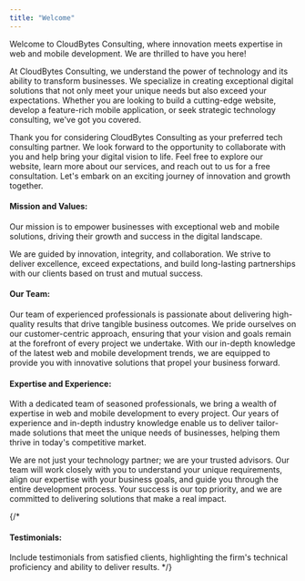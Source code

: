 ```yaml
---
title: "Welcome"
---
```


Welcome to CloudBytes Consulting, where innovation meets expertise in web and mobile development. We are thrilled to have you here!

At CloudBytes Consulting, we understand the power of technology and its ability to transform businesses. We specialize in creating exceptional digital solutions that not only meet your unique needs but also exceed your expectations. Whether you are looking to build a cutting-edge website, develop a feature-rich mobile application, or seek strategic technology consulting, we've got you covered.

Thank you for considering CloudBytes Consulting as your preferred tech consulting partner. We look forward to the opportunity to collaborate with you and help bring your digital vision to life. Feel free to explore our website, learn more about our services, and reach out to us for a free consultation. Let's embark on an exciting journey of innovation and growth together.

#### Mission and Values: 
Our mission is to empower businesses with exceptional web and mobile solutions, driving their growth and success in the digital landscape.

We are guided by innovation, integrity, and collaboration. We strive to deliver excellence, exceed expectations, and build long-lasting partnerships with our clients based on trust and mutual success.

#### Our Team: 
Our team of experienced professionals is passionate about delivering high-quality results that drive tangible business outcomes. We pride ourselves on our customer-centric approach, ensuring that your vision and goals remain at the forefront of every project we undertake. With our in-depth knowledge of the latest web and mobile development trends, we are equipped to provide you with innovative solutions that propel your business forward.

#### Expertise and Experience: 
With a dedicated team of seasoned professionals, we bring a wealth of expertise in web and mobile development to every project. Our years of experience and in-depth industry knowledge enable us to deliver tailor-made solutions that meet the unique needs of businesses, helping them thrive in today's competitive market.

We are not just your technology partner; we are your trusted advisors. Our team will work closely with you to understand your unique requirements, align our expertise with your business goals, and guide you through the entire development process. Your success is our top priority, and we are committed to delivering solutions that make a real impact.

{/* 
#### Testimonials: 
Include testimonials from satisfied clients, highlighting the firm's technical proficiency and ability to deliver results.
*/}